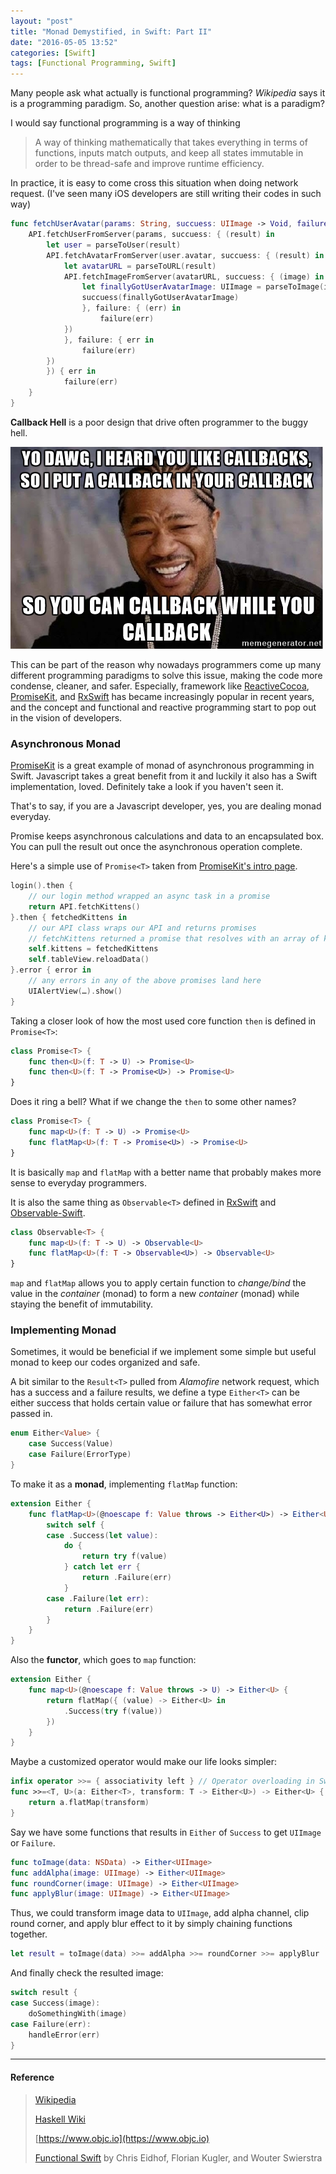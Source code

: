 ```yaml
---
layout: "post"
title: "Monad Demystified, in Swift: Part II"
date: "2016-05-05 13:52"
categories: [Swift]
tags: [Functional Programming, Swift]
---
```


Many people ask what actually is functional programming? *Wikipedia* says it is a programming paradigm. So, another question arise: what is a paradigm?

I would say functional programming is a way of thinking

> A way of thinking mathematically that takes everything in terms of functions, inputs match outputs, and keep all states immutable in order to be thread-safe and improve runtime efficiency.

In practice, it is easy to come cross this situation when doing network request. (I've seen many iOS developers are still writing their codes in such way)

```swift
func fetchUserAvatar(params: String, succuess: UIImage -> Void, failure: NSError -> Void) {
    API.fetchUserFromServer(params, succuess: { (result) in
        let user = parseToUser(result)
        API.fetchAvatarFromServer(user.avatar, succuess: { (result) in
            let avatarURL = parseToURL(result)
            API.fetchImageFromServer(avatarURL, succuess: { (image) in
                let finallyGotUserAvatarImage: UIImage = parseToImage(image)
                succuess(finallyGotUserAvatarImage)
                }, failure: { (err) in
                    failure(err)
            })
            }, failure: { err in
                failure(err)
        })
        }) { err in
            failure(err)
    }
}
```

**Callback Hell** is a poor design that drive often programmer to the buggy hell.

![Callback Hell][callback_hell_joke]

This can be part of the reason why nowadays programmers come up many different programming paradigms to solve this issue, making the code more condense, cleaner, and safer. Especially, framework like [ReactiveCocoa][ReactiveCocoa_link], [PromiseKit][PromiseKit_link], and [RxSwift][RxSwift_link] has became increasingly popular in recent years, and the concept and functional and reactive programming start to pop out in the vision of developers.

### Asynchronous Monad

[PromiseKit][PromiseKit_link] is a great example of monad of asynchronous programming in Swift. Javascript takes a great benefit from it and luckily it also has a Swift implementation, loved. Definitely take a look if you haven't seen it.

That's to say, if you are a Javascript developer, yes, you are dealing monad everyday.

Promise keeps asynchronous calculations and data to an encapsulated box. You can pull the result out once the asynchronous operation complete.

Here's a simple use of `Promise<T>` taken from [PromiseKit's intro page](http://promisekit.org/introduction/).

```swift
login().then {
    // our login method wrapped an async task in a promise
    return API.fetchKittens()
}.then { fetchedKittens in
    // our API class wraps our API and returns promises
    // fetchKittens returned a promise that resolves with an array of kittens
    self.kittens = fetchedKittens
    self.tableView.reloadData()
}.error { error in
    // any errors in any of the above promises land here
    UIAlertView(…).show()
}
```

Taking a closer look of how the most used core function `then` is defined in `Promise<T>`:

```swift
class Promise<T> {
    func then<U>(f: T -> U) -> Promise<U>
    func then<U>(f: T -> Promise<U>) -> Promise<U>
}
```
Does it ring a bell? What if we change the `then` to some other names?

```swift
class Promise<T> {
    func map<U>(f: T -> U) -> Promise<U>
    func flatMap<U>(f: T -> Promise<U>) -> Promise<U>
}
```
It is basically `map` and `flatMap` with a better name that probably makes more sense to everyday programmers.

It is also the same thing as `Observable<T>` defined in [RxSwift][RxSwift_link] and [Observable-Swift][Observable-Swift_link].

```swift
class Observable<T> {
    func map<U>(f: T -> U) -> Observable<U>
    func flatMap<U>(f: T -> Observable<U>) -> Observable<U>
}
```

`map` and `flatMap` allows you to apply certain function to *change/bind* the value in the *container* (monad) to form a new *container* (monad) while staying the benefit of immutability.

### Implementing Monad

Sometimes, it would be beneficial if we implement some simple but useful monad to keep our codes organized and safe.

A bit similar to the `Result<T>` pulled from *Alamofire* network request, which has a success and a failure results, we define a type `Either<T>` can be either success that holds certain value or failure that has somewhat error passed in.

```swift
enum Either<Value> {
    case Success(Value)
    case Failure(ErrorType)
}
```

To make it as a **monad**, implementing `flatMap` function:

```swift
extension Either {
    func flatMap<U>(@noescape f: Value throws -> Either<U>) -> Either<U> {
        switch self {
        case .Success(let value):
            do {
                return try f(value)
            } catch let err {
                return .Failure(err)
            }
        case .Failure(let err):
            return .Failure(err)
        }
    }
}
```

Also the **functor**, which goes to `map` function:

```swift
extension Either {
    func map<U>(@noescape f: Value throws -> U) -> Either<U> {
        return flatMap({ (value) -> Either<U> in
            .Success(try f(value))
        })
    }
}
```

Maybe a customized operator would make our life looks simpler:

```swift
infix operator >>= { associativity left } // Operator overloading in Swift
func >>=<T, U>(a: Either<T>, transform: T -> Either<U>) -> Either<U> {
    return a.flatMap(transform)
}
```

Say we have some functions that results in `Either` of `Success` to get `UIImage` or `Failure`.

```swift
func toImage(data: NSData) -> Either<UIImage>
func addAlpha(image: UIImage) -> Either<UIImage>
func roundCorner(image: UIImage) -> Either<UIImage>
func applyBlur(image: UIImage) -> Either<UIImage>
```

Thus, we could transform image data to `UIImage`, add alpha channel, clip round corner, and apply blur effect to it by simply chaining functions together.

```swift
let result = toImage(data) >>= addAlpha >>= roundCorner >>= applyBlur
```

And finally check the resulted image:

```swift
switch result {
case Success(image):
    doSomethingWith(image)
case Failure(err):
    handleError(err)
}
```

---

#### Reference

> [Wikipedia](https://en.wikipedia.org/wiki/Functional_programming)
>
> [Haskell Wiki](https://wiki.haskell.org/Haskell)
>
> [https://www.objc.io](https://www.objc.io)
>
> [Functional Swift](https://www.objc.io/books/fpinswift/) by Chris Eidhof, Florian Kugler, and Wouter Swierstra



[RxSwift_link]: https://github.com/ReactiveX/RxSwift
[ReactiveCocoa_link]: https://github.com/ReactiveCocoa/ReactiveCocoa
[PromiseKit_link]: http://promisekit.org
[Observable-Swift_link]: https://github.com/slazyk/Observable-Swift
[callback_hell_animate]: /assets/callback_hell_animate.gif
[callback_hell_joke]: /assets/callback_hell_joke.jpg
